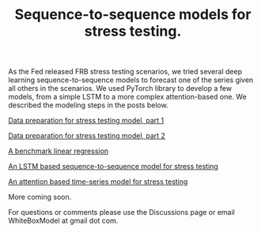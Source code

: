 <header>

# Sequence-to-sequence models for stress testing.

</header>

As the Fed released FRB stress testing scenarios, we tried several deep learning sequence-to-sequence models to forecast one of the series given all others in the scenarios. We used PyTorch library to develop a few models, from a simple LSTM to a more complex attention-based one. We described the modeling steps in the posts below.

<a href="_posts/2024-03-01-data-preparation-for-stress-testing-model-part-1.md">Data preparation for stress testing model, part 1</a>

<a href="_posts/2024-03-01-data-preparation-for-stress-testing-model-part-2.md">Data preparation for stress testing model, part 2</a>

<a href="_posts/2024-03-21-benchmark-linear-regression-for-stress-testing.md">A benchmark linear regression</a>

<a href="_posts/2024-03-31-LSTM-based-sequence-to-sequence-model.md">An LSTM based sequence-to-sequence model for stress testing</a>

<a href="_posts/22024-04-12-Attention-based-sequence-to-sequence-model.md">An attention based time-series model for stress testing</a>

More coming soon.

For questions or comments please use the Discussions page or email WhiteBoxModel at gmail dot com.
